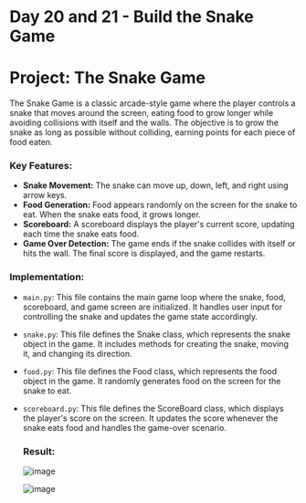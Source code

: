 # Day 20 and 21 - Build the Snake Game

# Project: The Snake Game

The Snake Game is a classic arcade-style game where the player controls a snake that moves around the screen, eating food to grow longer 
while avoiding collisions with itself and the walls. The objective is to grow the snake as long as possible without colliding, earning 
points for each piece of food eaten.

### Key Features:

- **Snake Movement:** The snake can move up, down, left, and right using arrow keys.
- **Food Generation:** Food appears randomly on the screen for the snake to eat. When the snake eats food, it grows longer.
- **Scoreboard:** A scoreboard displays the player's current score, updating each time the snake eats food.
- **Game Over Detection:** The game ends if the snake collides with itself or hits the wall. The final score is displayed, and the game restarts.

### Implementation:

- `main.py`: This file contains the main game loop where the snake, food, scoreboard, and game screen are initialized. It handles user input for controlling the snake and updates the game state accordingly.
- `snake.py`: This file defines the Snake class, which represents the snake object in the game. It includes methods for creating the snake, moving it, and changing its direction.
- `food.py`: This file defines the Food class, which represents the food object in the game. It randomly generates food on the screen for the snake to eat.
- `scoreboard.py`: This file defines the ScoreBoard class, which displays the player's score on the screen. It updates the score whenever the snake eats food and handles the game-over scenario.

  ### Result:

  ![image](https://github.com/cristobalgrau/100-days-of-python/assets/119089907/45648cc3-57df-4a28-be5e-1f3eb02a1907)

  ![image](https://github.com/cristobalgrau/100-days-of-python/assets/119089907/2f4e1e4d-272a-4a4d-bf2c-161e0b8dd978)

